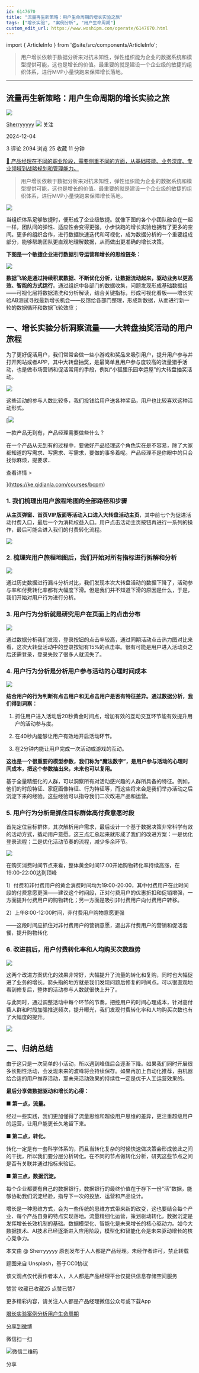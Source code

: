 ```yaml
---
id: 6147670
title: "流量再生新策略：用户生命周期的增长实验之旅"
tags: ["增长实验", "案例分析", "用户生命周期"]
custom_edit_url: https://www.woshipm.com/operate/6147670.html
---
```

import { ArticleInfo } from '@site/src/components/ArticleInfo';

<ArticleInfo
    author="Sherryyyyy"
    authorLink="https://www.woshipm.com/u/802591"
    published="2024-12-04"
    views={2094}
    comments={3}
    collects={25}
/>

> 用户增长依赖于数据分析来对抗未知性，弹性组织能为企业的数据系统和模型提供可能，这也是增长的价值。最重要的就是建设一个企业级的敏捷的组织体系，进行MVP小量快跑来保障增长落地。

---

## 流量再生新策略：用户生命周期的增长实验之旅

[![](https://static.woshipm.com/view/woshipm_api_def_20241031101713_7568.png?imageView2/1/w/72/h/72/q/100)](https://www.woshipm.com/u/802591)

[Sherryyyyy](https://www.woshipm.com/u/802591) ![](https://static.woshipm.com/tag/1101_1@2x.png) 关注

2024-12-04

3 评论 2094 浏览 25 收藏 11 分钟

[🔗 产品经理在不同的职业阶段，需要侧重不同的方面，从基础技能、业务深度、专业领域到战略规划和管理能力。](https://ke.qidianla.com/courses/90pm)

> 用户增长依赖于数据分析来对抗未知性，弹性组织能为企业的数据系统和模型提供可能，这也是增长的价值。最重要的就是建设一个企业级的敏捷的组织体系，进行MVP小量快跑来保障增长落地。

![](https://image.woshipm.com/2023/04/14/7b018376-da8d-11ed-8c17-00163e0b5ff3.jpg)

当组织体系足够敏捷时，便形成了企业级敏捷。就像下图的各个小团队融合在一起一样，团队间的弹性、适应性会变得更强，小步快跑的增长实验也拥有了更多的空间。更多的组织合作，进行数据快速迭代和可视化，成为数据分析的一个重要组成部分，能够帮助团队更直观地理解数据，从而做出更准确的增长决策。

**下图是一个敏捷企业进行数据引导运营和增长的思维链条：**

![](https://image.woshipm.com/2024/11/29/f07a2622-adfd-11ef-a499-00163e0b5ff3.jpg)

**数据飞轮是通过持续积累数据、不断优化分析，让数据流动起来，驱动业务以更高效、智能的方式运行**。通过组织中各部门的数据收集，问题发现形成基础数据组——可视化层将数据清洗和分析解读，结合关键指标，形成可视化看板——增长实验AB测试寻找最新增长机会——反馈给各部门整理，形成新数据，从而进行新一轮的数据循环和数据飞轮效应；

## 一、增长实验分析洞察流量——大转盘抽奖活动的用户旅程

为了更好促活用户，我们常常会做一些小游戏和奖品来吸引用户，提升用户参与并打开网站或者APP，其中大转盘抽奖，是最简单且用户参与度较高的流量猎手活动，也是做市场营销和促活常用的手段，例如“小狐狸乐园幸运屋”的大转盘抽奖活动。

![](https://image.woshipm.com/2024/11/29/a777953a-ae03-11ef-b88c-00163e0b5ff3.png)

这些活动的参与人数比较多，我们投钱给用户送各种奖品，用户也比较喜欢这种活动形式。

[![](https://image.woshipm.com/2023/08/02/58dc678c-30e3-11ee-88e7-00163e0b5ff3.png)

一款产品无到有，产品经理需要做些什么？

在一个产品从无到有的过程中，要做好产品经理这个角色实在是不容易，除了大家都知道的写需求、写需求、写需求，要做的事多着呢。产品经理不是你眼中的只会找你麻烦，提要求..

查看详情 >

](https://ke.qidianla.com/courses/bcpm)

### 1\. 我们梳理出用户旅程地图的全部路径和步骤

**从主页弹窗、首页VIP版面等活动入口进入大转盘活动主页**，其中前七个为促进活动付费入口，最后一个为消耗权益入口。用户点击活动主页按钮再进行一系列的操作，最后可能会进入我们的付费转化流程。

![](https://image.woshipm.com/2024/11/29/50541e54-adfe-11ef-a499-00163e0b5ff3.jpg)

### 2\. 梳理完用户旅程地图后，我们开始对所有指标进行拆解和分析

![](https://image.woshipm.com/2024/11/29/d330ef1e-ae03-11ef-b88c-00163e0b5ff3.jpg)

通过历史数据进行漏斗分析对比，我们发现本次大转盘活动的数据下降了，活动参与率和付费转化率都有大幅度下滑。但是我们并不知道下滑的原因是什么，于是，我们开始对用户行为进行分析。

### 3\. 用户行为分析就是研究用户在页面上的点击分布

![](https://image.woshipm.com/2024/11/29/f0306612-ae03-11ef-b88c-00163e0b5ff3.jpg)

通过数据分析我们发现，登录按钮的点击率较高，通过同期活动点击热力图对比来看，这次大转盘活动中的登录按钮有15%的点击率。很有可能是用户进入活动页之后还需登录，登录失败了很多人就流失了。

### 4\. 用户行为分析是分析用户参与活动的心理时间成本

![](https://image.woshipm.com/2024/11/29/19668200-ae04-11ef-b88c-00163e0b5ff3.jpg)

**结合用户的行为判断有点击用户和无点击用户是否有特征差异。通过数据分析，我们得到洞察：**

1) 抓住用户进入活动后20秒黄金时间点，增加有效的互动交互环节能有效提升用户的活动参与度。

2) 在40秒内能够让用户有效地开启活动环节。

3) 在2分钟内能让用户完成一次活动或游戏的互动。

**这也是一个很重要的模型参数，我们称为“魔法数字”，是用户参与活动的心理时间成本，把这个参数抽出来，未来也可以复用。**

基于全量精细化的人群，可以洞察所有对活动感兴趣的人群所具备的特征。例如，他们的时段特征、家庭画像特征、行为特征等，而这些将来会是我们举办活动之后沉淀下来的经验。这些经验可以指导我们二次改进产品和运营。

### 5\. 用户行为分析是抓住目标群体高付费意愿时段

首先定位目标群体，其次解析用户需求，最后设计一个基于数据决策非常科学有效的活动方式，撬动用户意愿。这三点汇总起来就形成了我们的改进方案：一是优化登录流程；二是优化活动节奏的流程，减少多余环节。

![](https://image.woshipm.com/2024/11/29/f33b753a-ae04-11ef-a5ad-00163e0b5ff3.jpg)

在购买消费时间节点来看，整体黄金时间17:00开始购物转化率持续高涨，在19:00-22:00达到顶峰

1）付费和非付费用户的黄金消费时间均为19:00-20:00，其中付费用户在此时间段的付费意愿更强——建议这个时间段，正对付费用户的优惠折扣和促销增强，一方面提升付费用户的购物转化；另一方面是吸引非付费用户向付费用户转移。

2）上午8:00-12:00时间，非付费用户购物意愿更强

——这段时间应抓住对非付费用户的营销意愿，退出非付费用户的营销和促活套餐，提升购物转化

### 6\. 改进前后，用户付费转化率和人均购买次数趋势

![](https://image.woshipm.com/2024/11/29/711f7b22-ae05-11ef-94c9-00163e0b5ff3.jpg)

这两个改进方案优化的效果非常好，大幅提升了流量的转化和复购，同时也大幅促进了业务的增长。箭头指的地方就是我们发现问题后修复的时间点。可以很直观地看到修复后，整体的活动参与人数就很快上升了。

与此同时，通过调整活动中每个环节的节奏，把控用户的时间心理成本，针对高付费人群和时段加强推送频次，提升曝光，我们发现付费转化率和人均购买次数也有了大幅度的提升。

![](https://image.woshipm.com/2024/11/29/8823af46-ae05-11ef-a5ad-00163e0b5ff3.jpg)

## 二、归纳总结

由于这只是一次简单的小活动，所以遇到峰值后会逐渐下降。如果我们同时开展很多长期性活动，会发现未来的波峰将会持续保存。如果再加上自动化推荐，由机器给合适的用户推荐活动，那未来活动效果的持续性一定是优于人工运营效果的。

**最后分享做数据驱动和增长的心得：**

**■ 第一点，流量。**

经过一些实践，我们更加懂得了流量思维和超级用户思维的差异，更注重超级用户的运营，让用户能更长久地留下来。

**■ 第二点，转化。**

转化一定是有一套科学体系的，而且当转化复杂的时候快速做决策会形成彼此之间的干扰，所以我们要分层分析转化。在不同的节点做转化分析，研究这些节点之间是否有关联并通过指标来验证。

**■ 第三点，数据沉淀。**

每个企业都要有自己的数据银行，数据银行的最终价值在于存下一份“活”数据，能够协助我们沉淀经验，指导下一次的投放、运营和产品设计。

增长是一种思维方式，会为一些传统的思维方式带来新的改变，这也要结合每个产业、每个产品自身的特点实现落地。流量精细化运营，策划驱动转化，数据沉淀是发挥增长长效机制的基础。数据模型化、智能化是未来增长的核心驱动力。如今大数据技术、AI技术已经逐渐进入应用阶段，模型化和智能化会是未来驱动增长的核心竞争力。

本文由 @ Sherryyyyy 原创发布于人人都是产品经理。未经作者许可，禁止转载

题图来自 Unsplash，基于CC0协议

该文观点仅代表作者本人，人人都是产品经理平台仅提供信息存储空间服务

赞赏 收藏已收藏25 点赞已赞7

更多精彩内容，请关注人人都是产品经理微信公众号或下载App

[增长实验](https://www.woshipm.com/tag/%e5%a2%9e%e9%95%bf%e5%ae%9e%e9%aa%8c)[案例分析](https://www.woshipm.com/tag/%e6%a1%88%e4%be%8b%e5%88%86%e6%9e%90)[用户生命周期](https://www.woshipm.com/tag/%e7%94%a8%e6%88%b7%e7%94%9f%e5%91%bd%e5%91%a8%e6%9c%9f)

[分享到微博](https://service.weibo.com/share/share.php?appkey=2775287854&title=流量再生新策略：用户生命周期的增长实验之旅&url=https://www.woshipm.com/operate/6147670.html&pic=https://image.woshipm.com/2023/04/14/7b018376-da8d-11ed-8c17-00163e0b5ff3.jpg)

微信扫一扫

![微信二维码](https://api.pwmqr.com/qrcode/create/?url=https://www.woshipm.com/operate/6147670.html)

分享